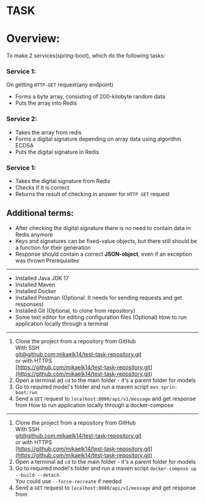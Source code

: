 TASK
=======
# Overview:
To make 2 services(spring-boot), which do the following tasks:
### Service 1:
On getting `HTTP-GET` request(any endpoint)
- Forms a byte array, consisting of 200-kilobyte random data
- Puts the array into Redis
### Service 2:
- Takes the array from redis
- Forms a digital signature depending on array data using algorithm ECDSA
- Puts the digital signature in Redis
### Service 1:
- Takes the digital signature from Redis
- Checks if it is correct
- Returns the result of checking in answer for `HTTP GET` request
## Additional terms:
- After checking the digital signature there is no need to contain data in Redis anymore
- Keys and signatures can be fixed-value objects, but there still should be a function for their generation
- Response should contain a correct **JSON-object**, even if an exception was thrown
  Prerequisites
-----------
* Installed Java JDK 17
* Installed Maven
* Installed Docker
* Installed Postman (Optional. It needs for sending requests and get responses)
* Installed Git (Optional, to clone from repository)
* Some text editor for editing configuration files (Optional)
  How to run application locally through a terminal
------------
1. Clone the project from a repository from GitHub \
   With SSH\
   [git@github.com:mikaelk14/test-task-repository.git](git@github.com:mikaelk14/test-task-repository.git) \
   or with HTTPS\
   [https://github.com/mikaelk14/test-task-repository.git](https://github.com/mikaelk14/test-task-repository.git)
2. Open a terminal ad ``cd`` to the main folder - it's a parent folder for models
3. Go to required model's folder and run a maven script ``mvn sprin-boot:run``
4. Send a ``GET`` request to `localhost:8080/api/v1/message` and get response from
   How to run application locally through a docker-compose
------------
1. Clone the project from a repository from GitHub \
   With SSH\
   [git@github.com:mikaelk14/test-task-repository.git](git@github.com:mikaelk14/test-task-repository.git) \
   or with HTTPS\
   [https://github.com/mikaelk14/test-task-repository.git](https://github.com/mikaelk14/test-task-repository.git)
2. Open a terminal ad ``cd`` to the main folder - it's a parent folder for models
3. Go to required model's folder and run a maven script ``docker-compose up --build --detach``.\
   You could use ``--force-recreate`` if needed
4. Send a ``GET`` request to `localhost:8080/api/v1/message` and get response from